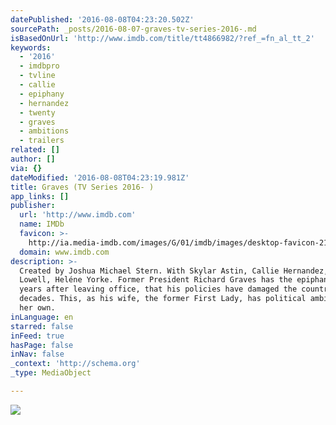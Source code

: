 ```yaml
---
datePublished: '2016-08-08T04:23:20.502Z'
sourcePath: _posts/2016-08-07-graves-tv-series-2016-.md
isBasedOnUrl: 'http://www.imdb.com/title/tt4866982/?ref_=fn_al_tt_2'
keywords:
  - '2016'
  - imdbpro
  - tvline
  - callie
  - epiphany
  - hernandez
  - twenty
  - graves
  - ambitions
  - trailers
related: []
author: []
via: {}
dateModified: '2016-08-08T04:23:19.981Z'
title: Graves (TV Series 2016- )
app_links: []
publisher:
  url: 'http://www.imdb.com'
  name: IMDb
  favicon: >-
    http://ia.media-imdb.com/images/G/01/imdb/images/desktop-favicon-2165806970._CB282524575_.ico
  domain: www.imdb.com
description: >-
  Created by Joshua Michael Stern. With Skylar Astin, Callie Hernandez, Chris
  Lowell, Heléne Yorke. Former President Richard Graves has the epiphany, twenty
  years after leaving office, that his policies have damaged the country for
  decades. This, as his wife, the former First Lady, has political ambitions if
  her own.
inLanguage: en
starred: false
inFeed: true
hasPage: false
inNav: false
_context: 'http://schema.org'
_type: MediaObject

---
```

![](https://the-grid-user-content.s3-us-west-2.amazonaws.com/7c6ce752-4775-4111-aadf-b4f9817b69ca.jpg)